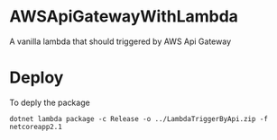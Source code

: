 # AWSApiGatewayWithLambda
A vanilla lambda that should triggered by AWS Api Gateway

# Deploy
To deply the package

```
dotnet lambda package -c Release -o ../LambdaTriggerByApi.zip -f netcoreapp2.1
```
